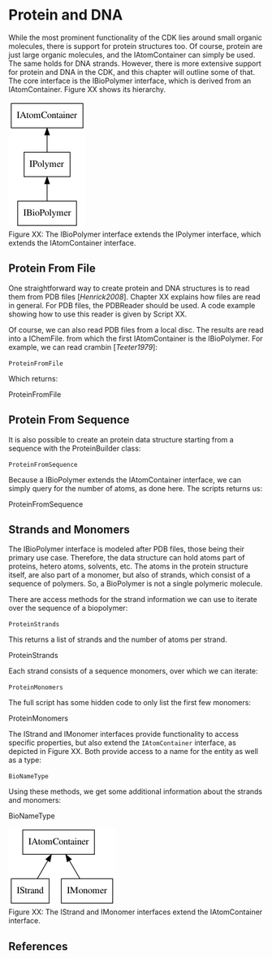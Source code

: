 # Protein and DNA

While the most prominent functionality of the CDK lies around small organic molecules,
there is support for protein structures too. Of course, <topic>protein</topic> are just large
organic molecules, and the <class>IAtomContainer</class> can simply be used. The same holds
for <topic>DNA</topic> strands. However, there is more extensive support for protein and
DNA in the CDK, and this chapter will outline some of that.
The core interface is the <class>IBioPolymer</class> interface, which is derived from an
IAtomContainer. Figure XX shows its hierarchy.

![](images/biopolymer.png) <br />
Figure XX: The <class>IBioPolymer</class> interface extends the <class>IPolymer</class> interface,
which extends the <class>IAtomContainer</class> interface.

## Protein From File

One straightforward way to create protein and DNA structures is to read them from
PDB files [<cite>Henrick2008</cite>]. Chapter XX explains how files are read in general. For <topic>PDB files</topic>,
the <class>PDBReader</class> should be used. A code example showing how to use this reader
is given by Script XX.

Of course, we can also read PDB files from a local disc. The results are read into
a <class>IChemFile</class>. from which the first IAtomContainer is the IBioPolymer. For example,
we can read <topic>crambin</topic> [<cite>Teeter1979</cite>]:

<code>ProteinFromFile</code>

Which returns:

<out>ProteinFromFile</out>

## Protein From Sequence

It is also possible to create an protein data structure starting from a <topic>sequence</topic>
with the <class>ProteinBuilder</class> class:

<code>ProteinFromSequence</code>

Because a IBioPolymer extends the IAtomContainer interface, we can simply query for
the number of atoms, as done here. The scripts returns us:

<out>ProteinFromSequence</out>

## Strands and Monomers

The <class>IBioPolymer</class> interface is modeled after PDB files, those being their primary
use case. Therefore, the data structure can hold atoms part of proteins, hetero atoms,
solvents, etc. The atoms in the protein structure itself, are also part of a monomer,
but also of strands, which consist of a sequence of polymers. So, a BioPolymer is not a single polymeric molecule.

There are access methods for the strand information we can use to iterate over the sequence of a biopolymer:

<code>ProteinStrands</code>

This returns a list of strands and the number of atoms per strand.

<out>ProteinStrands</out>

Each strand consists of a sequence monomers, over which we can iterate:

<code>ProteinMonomers</code>

The full script has some hidden code to only list the first few monomers:

<out>ProteinMonomers</out>

The <class>IStrand</class> and <class>IMonomer</class> interfaces provide functionality to access
specific properties, but also extend the `IAtomContainer` interface, as depicted
in Figure XX. Both provide access to a name for the entity as
well as a type:

<code>BioNameType</code>

Using these methods, we get some additional information about the strands and monomers:

<out>BioNameType</out>

![](images/strandmonomer.png) <br />
Figure XX: The <class>IStrand</class> and <class>IMonomer</class> interfaces extend the
<class>IAtomContainer</class> interface.

## References

<references/>

